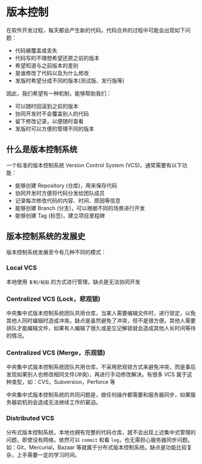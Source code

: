# 版本控制

在软件开发过程，每天都会产生新的代码，代码合并的过程中可能会出现如下问题：

- 代码被覆盖或丢失
- 代码写的不理想希望还原之前的版本
- 希望知道与之前版本的差别
- 是谁修改了代码以及为什么修改
- 发版时希望分成不同的版本(测试版、发行版等)

因此，我们希望有一种机制，能够帮助我们：

- 可以随时回滚到之前的版本
- 协同开发时不会覆盖别人的代码
- 留下修改记录，以便随时查看
- 发版时可以方便的管理不同的版本

## 什么是版本控制系统

一个标准的版本控制系统 Version Control System (VCS)，通常需要有以下功能：

- 能够创建 Repository (仓库)，用来保存代码
- 协同开发时方便将代码分发给团队成员
- 记录每次修改代码的内容、时间、原因等信息
- 能够创建 Branch (分支)，可以根据不同的场景进行开发
- 能够创建 Tag (标签)，建立项目里程碑

## 版本控制系统的发展史

版本控制系统发展至今有几种不同的模式：

### Local VCS

本地使用 `复制/粘贴` 的方式进行管理，缺点是无法协同开发

### Centralized VCS (Lock，悲观锁)

中央集中式版本控制系统团队共用仓库，当某人需要编辑文件时，进行锁定，以免其他人同时编辑时造成冲突。缺点是虽然避免了冲突，但不是很方便。其他人需要排队才能编辑文件，如果有人编辑了很久或是忘记解锁就会造成其他人长时间等待的情况。

### Centralized VCS (Merge，乐观锁)

中央集中式版本控制系统团队共用仓库，不采用悲观锁方式来避免冲突，而是事后发现如果别人也修改相同文件(冲突)，再进行手动修改解决。有很多 VCS 属于这种类型，如：CVS，Subversion，Perforce 等

中央集中式版本控制系统的共同问题是，做任何操作都需要和服务器同步，如果服务器宕机则会造成无法继续工作的窘迫。

### Distributed VCS

分布式版本控制系统，本地也拥有完整的代码仓库，就不会出现上述集中式管理的问题，即使没有网络，依然可以 `commit` 和看 `log`，也无需担心服务器同步问题。如：Git，Mercurial，Bazaar 等就属于分布式版本控制系统。缺点是功能比较复杂，上手需要一定的学习时间。